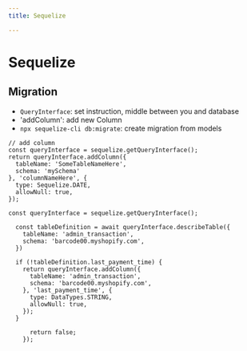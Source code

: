 ```yaml
---
title: Sequelize

---
```


# Sequelize
## Migration
- `QueryInterface`: set instruction, middle between you and database
- 'addColumn': add new Column
- `npx sequelize-cli db:migrate`: create migration from models


```javascript=
// add column
const queryInterface = sequelize.getQueryInterface();
return queryInterface.addColumn({
  tableName: 'SomeTableNameHere',
  schema: 'mySchema'
}, 'columnNameHere', {
  type: Sequelize.DATE,
  allowNull: true,
});
```

```java=
const queryInterface = sequelize.getQueryInterface();

  const tableDefinition = await queryInterface.describeTable({
    tableName: 'admin_transaction',
    schema: 'barcode00.myshopify.com',
  })
      
  if (!tableDefinition.last_payment_time) {
    return queryInterface.addColumn({
      tableName: 'admin_transaction',
      schema: 'barcode00.myshopify.com',
    }, 'last_payment_time', {
      type: DataTypes.STRING,
      allowNull: true,
    });
  }

      return false;
    });
```